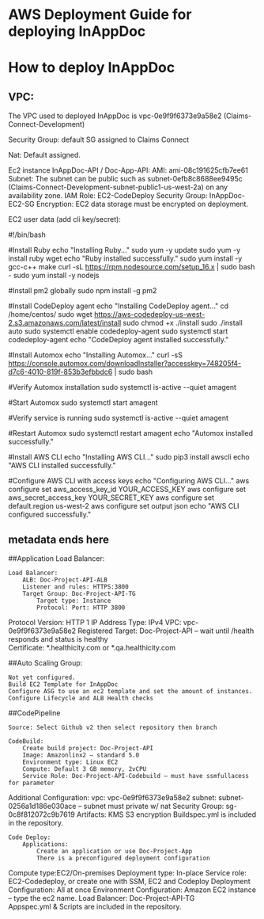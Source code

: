 # AWS Deployment Guide for deploying InAppDoc


# How to deploy InAppDoc


## VPC:
The VPC used to deployed InAppDoc is vpc-0e9f9f6373e9a58e2 (Claims-Connect-Development)

Security Group: default SG assigned to Claims Connect

Nat: Default assigned. 

Ec2 instance InAppDoc-API / Doc-App-API:
 	AMI: ami-08c191625cfb7ee61
Subnet: The subnet can be public such as subnet-0efb8c8688ee9495c (Claims-Connect-Development-subnet-public1-us-west-2a) on any availability zone. 
	IAM Role: EC2-CodeDeploy
	Security Group: InAppDoc-EC2-SG
	Encryption: EC2 data storage must be encrypted on deployment.


EC2 user data (add cli key/secret):

#!/bin/bash

#Install Ruby
echo "Installing Ruby..."
sudo yum -y update
sudo yum -y install ruby wget
echo "Ruby installed successfully."
sudo yum install -y gcc-c++ make
curl -sL https://rpm.nodesource.com/setup_16.x | sudo bash -
sudo yum install -y nodejs

#Install pm2 globally
sudo npm install -g pm2

#Install CodeDeploy agent
echo "Installing CodeDeploy agent..."
cd /home/centos/
sudo wget https://aws-codedeploy-us-west-2.s3.amazonaws.com/latest/install
sudo chmod +x ./install
sudo ./install auto
sudo systemctl enable codedeploy-agent
sudo systemctl start codedeploy-agent
echo "CodeDeploy agent installed successfully."

#Install Automox
echo "Installing Automox..."
curl -sS https://console.automox.com/downloadInstaller?accesskey=748205f4-d7c6-4010-819f-853b3efbbdc6 | sudo bash

#Verify Automox installation
sudo systemctl is-active --quiet amagent

#Start Automox
sudo systemctl start amagent

#Verify service is running
sudo systemctl is-active --quiet amagent

#Restart Automox
sudo systemctl restart amagent
echo "Automox installed successfully."

#Install AWS CLI
echo "Installing AWS CLI..."
sudo pip3 install awscli
echo "AWS CLI installed successfully."

#Configure AWS CLI with access keys
echo "Configuring AWS CLI..."
aws configure set aws_access_key_id YOUR_ACCESS_KEY
aws configure set aws_secret_access_key YOUR_SECRET_KEY
aws configure set default.region us-west-2
aws configure set output json
echo "AWS CLI configured successfully."

## metadata ends here

##Application Load Balancer:

	Load Balancer:
		ALB: Doc-Project-API-ALB
		Listener and rules: HTTPS:3800 
		Target Group: Doc-Project-API-TG
			Target type: Instance
			Protocol: Port: HTTP 3800
Protocol Version: HTTP 1
IP Address Type: IPv4
VPC: vpc-0e9f9f6373e9a58e2
Registered Target: Doc-Project-API – wait until /health responds and status is healthy	
			Certificate: *.healthicity.com or *.qa.healthicity.com

##Auto Scaling Group:

	Not yet configured.
	Build EC2 Template for InAppDoc 
	Configure ASG to use an ec2 template and set the amount of instances.
	Configure Lifecycle and ALB Health checks

##CodePipeline

	Source: Select Github v2 then select repository then branch

	CodeBuild:
		Create build project: Doc-Project-API
		Image: Amazonlinx2 – standard 5.0
		Environment type: Linux EC2
		Compute: Default 3 GB memory, 2vCPU
		Service Role: Doc-Project-API-Codebuild – must have ssmfullacess for parameter
Additional Configuration:
	vpc: vpc-0e9f9f6373e9a58e2
	subnet: subnet-0256a1d186e030ace – subnet must private w/ nat 
	Security Group: sg-0c8f812072c9b7619
Artifacts: KMS S3 encryption
		Buildspec.yml is included in the repository.	



	Code Deploy: 
		Applications: 
			Create an application or use Doc-Project-App
			There is a preconfigured deployment configuration
Compute type:EC2/On-premises
	Deployment type: In-place
	Service role: EC2-Codedeploy, or create one with SSM, EC2 and Codeploy 
			Deployment Configuration: All at once
			Environment Configuration: Amazon EC2 instance – type the ec2 name.
			Load Balancer: Doc-Project-API-TG		
			Appspec.yml & Scripts are included in the repository.
